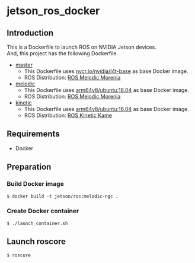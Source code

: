 # jetson_ros_docker

## Introduction
This is a Dockerfile to launch ROS on NVIDIA Jetson devices.  
And, this project has the following Dockerfile.

- [master](https://github.com/atinfinity/jetson_ros_docker/tree/master)
  - This Dockerfile uses [nvcr.io/nvidia/l4t-base](https://ngc.nvidia.com/catalog/containers/nvidia:l4t-base) as base Docker image.
  - ROS Distribution: [ROS Melodic Morenia](http://wiki.ros.org/melodic)
- [melodic](https://github.com/atinfinity/jetson_ros_docker/tree/melodic)
  - This Dockerfile uses [arm64v8/ubuntu:18.04](https://hub.docker.com/r/arm64v8/ubuntu/) as base Docker image.
  - ROS Distribution: [ROS Melodic Morenia](http://wiki.ros.org/melodic)
- [kinetic](https://github.com/atinfinity/jetson_ros_docker/tree/kinetic)
  - This Dockerfile uses [arm64v8/ubuntu:16.04](https://hub.docker.com/r/arm64v8/ubuntu/) as base Docker image.
  - ROS Distribution: [ROS Kinetic Kame](http://wiki.ros.org/kinetic)

## Requirements
- Docker

## Preparation
### Build Docker image
```
$ docker build -t jetson/ros:melodic-ngc .
```

### Create Docker container
```
$ ./launch_container.sh
```

## Launch roscore
```
$ roscore
```
